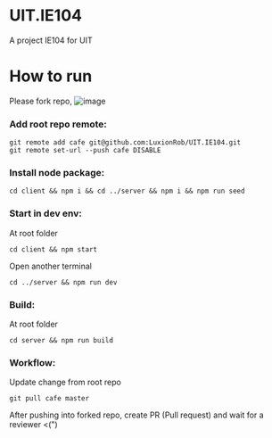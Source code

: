 # UIT.IE104
A project IE104 for UIT

# How to run

Please fork repo, ![image](https://user-images.githubusercontent.com/45875394/201038596-15cd7945-ce49-4a41-8d2e-74c4b64c0c32.png)

### Add root repo remote:

```
git remote add cafe git@github.com:LuxionRob/UIT.IE104.git
git remote set-url --push cafe DISABLE
```

### Install node package:

```cd client && npm i && cd ../server && npm i && npm run seed```

### Start in dev env:

At root folder

```
cd client && npm start
```

Open another terminal

```
cd ../server && npm run dev
```

### Build:
At root folder
```
cd server && npm run build
```

### Workflow:

Update change from root repo
```
git pull cafe master
```

After pushing into forked repo, create PR (Pull request) and wait for a reviewer <(")
